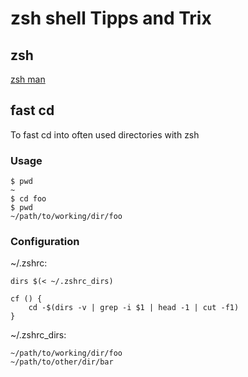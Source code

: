 # zsh shell Tipps and Trix

## zsh
[zsh man](https://zsh.sourceforge.io/Doc/zsh_a4.pdf)

## fast cd
To fast cd into often used directories with zsh

### Usage

```
$ pwd
~
$ cd foo
$ pwd
~/path/to/working/dir/foo
```

### Configuration
~/.zshrc:
```
dirs $(< ~/.zshrc_dirs)

cf () {
	cd -$(dirs -v | grep -i $1 | head -1 | cut -f1)
}
```

~/.zshrc_dirs:
```
~/path/to/working/dir/foo
~/path/to/other/dir/bar
``` 




